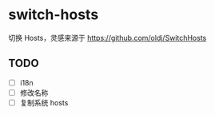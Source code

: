 # switch-hosts

切换 Hosts，灵感来源于 https://github.com/oldj/SwitchHosts

## TODO

- [ ] i18n
- [ ] 修改名称
- [ ] 复制系统 hosts
